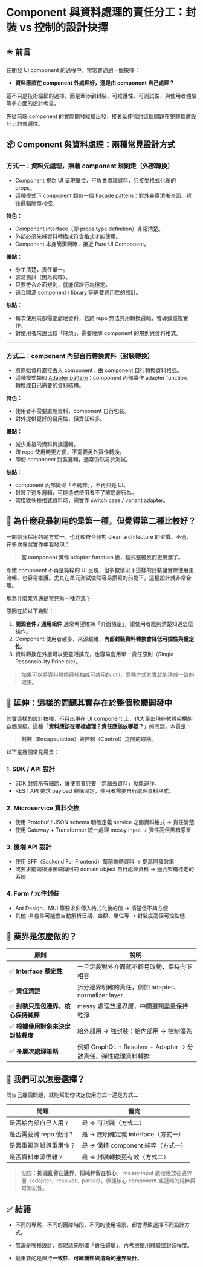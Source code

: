 # Component 與資料處理的責任分工：封裝 vs 控制的設計抉擇

## ✳️ 前言

在開發 UI component 的過程中，常常會遇到一個抉擇：

- **資料應該在 component 外處理好，還是由 component 自己處理？**

這不只是技術細節的選擇，而是牽涉到封裝、可維護性、可測試性、與使用者體驗等多方面的設計考量。

先從前端 component 的實際開發經驗出發，接著延伸探討這個問題在整體軟體設計上的普遍性。

## 📦 Component 與資料處理：兩種常見設計方式

### 方式一：資料先處理，照著 component 規則走（外部轉換）

- Component 視為 UI 呈現單位，不負責處理資料，只接受格式化後的 props。
- 這種模式下 component 類似一個 [Facade pattern](https://refactoring.guru/design-patterns/facade)：對外暴露清晰介面，背後邏輯簡單可控。

**特色：**

- Component interface（即 props type definition）非常清楚。
- 外部必須先將資料轉換成符合格式才能使用。
- Component 本身簡潔明瞭，接近 Pure UI Component。

**優點：**

- 分工清楚，責任單一。
- 容易測試（因為純粹）。
- 只要符合介面規則，就能保證行為穩定。
- 適合開源 component / library 等需要通用性的設計。

**缺點：**

- 每次使用前都需要處理資料，若跨 repo 無法共用轉換邏輯，會導致重複實作。
- 對使用者來說比較「麻煩」，需要理解 component 的規則與資料格式。

---

### 方式二：component 內部自行轉換資料（封裝轉換）

- 將原始資料直接丟入 component，由 component 自行轉換資料格式。
- 這種模式類似 [Adapter pattern](https://refactoring.guru/design-patterns/adapter)：component 內部實作 adapter function，轉換成自己需要的資料結構。

**特色：**

- 使用者不需要處理資料，component 自行包裝。
- 對外提供更好的易用性，但責任較多。

**優點：**

- 減少重複的資料轉換邏輯。
- 跨 repo 使用時更方便，不需要另外實作轉換。
- 即使 component 封裝邏輯，通常仍然易於測試。

**缺點：**

- component 內部變得「不純粹」，不再只是 UI。
- 封裝了過多邏輯，可能造成使用者不了解底層行為。
- 當接收多種格式資料時，需實作 switch case / variant adapter。

## 🧠 為什麼我最初用的是第一種，但覺得第二種比較好？

一開始我採用的是方式一，也比較符合我對 clean architecture 的習慣。不過，在多次專案實作中我發現：

> **當 component 實作 adapter function 後，程式整體反而更簡潔了。**

即使 component 不再是純粹的 UI 呈現，但多數情況下這樣的封裝讓實際使用更流暢、也容易維護。尤其在單元測試依然容易撰寫的前提下，這種設計就非常合理。

那為什麼業界還是常見第一種方式？

原因在於以下幾點：

1. **開源套件 / 通用組件** 通常希望維持「介面穩定」，讓使用者能夠清楚知道怎麼操作。
2. Component 使用者越多、來源越雜，**內部封裝資料轉換會降低可控性與穩定性**。
3. 資料轉換在外層可以更靈活擴充，也容易套用單一責任原則（Single Responsibility Principle）。

> 如果可以將資料轉換邏輯抽成可共用的 util，兩種方式其實就能達成一致的效果。

## 🧩 延伸：這樣的問題其實存在於整個軟體開發中

其實這樣的設計抉擇，不只出現在 UI component 上，也大量出現在軟體架構的各個層級。這種「**資料應該在哪裡處理？責任應該放哪裡？**」的問題，本質是：

> **封裝（Encapsulation）與控制（Control）之間的取捨。**

以下是幾個常見場景：

### 1. SDK / API 設計

- SDK 封裝所有細節，讓使用者只要「無腦丟資料」就能運作。
- REST API 要求 payload 結構固定，使用者需要自行處理資料格式。

### 2. Microservice 資料交換

- 使用 Protobuf / JSON schema 明確定義 service 之間資料格式 → 責任清楚
- 使用 Gateway + Transformer 統一處理 messy input → 彈性高但黑箱感重

### 3. 後端 API 設計

- 使用 BFF（Backend For Frontend）幫前端轉資料 → 提高開發效率
- 或要求前端根據後端傳回的 domain object 自行處理資料 → 適合架構穩定的系統

### 4. Form / 元件封裝

- Ant Design、MUI 等要求你傳入格式化後的值 → 清楚但不夠方便
- 其他 UI 套件可能會自動解析日期、金額、單位等 → 封裝度高但可控性低

## 🏢 業界是怎麼做的？

| 原則                                | 說明                                                           |
| ----------------------------------- | -------------------------------------------------------------- |
| ✅ **Interface 穩定性**             | 一旦定義對外介面就不輕易改動，保持向下相容                     |
| ✅ **責任清楚**                     | 拆分邊界明確的責任，例如 adapter、normalizer layer             |
| ✅ **封裝只是包邊界，核心保持純粹** | messy 處理放邊界層，中間邏輯盡量保持乾淨                       |
| ✅ **根據使用對象來決定封裝程度**   | 給外部用 → 強封裝；給內部用 → 控制優先                         |
| ✅ **多層次處理策略**               | 例如 GraphQL + Resolver + Adapter → 分散責任，彈性處理資料轉換 |

## 📌 我們可以怎麼選擇？

問自己幾個問題，就能幫助你決定使用方式一還是方式二：

| 問題                   | 偏向                                |
| ---------------------- | ----------------------------------- |
| 是否給內部自己人用？   | 是 → 可封裝（方式二）               |
| 是否需要跨 repo 使用？ | 是 → 應明確定義 interface（方式一） |
| 是否重視測試與重用性？ | 是 → 保持 component 純粹（方式一）  |
| 是否資料來源很雜？     | 是 → 封裝轉換更有效（方式二）       |

> 記住：**把混亂留在邊界，把純粹留在核心**。
> messy input 處理應放在邊界層（adapter、resolver、parser），保護核心 component 或邏輯的純粹與可測試性。

## ✅ 結語

- 不同的專案、不同的團隊階段、不同的使用場景，都會導致選擇不同設計方式。

- 無論是哪種設計，都建議先明確「責任歸屬」，再考慮使用體驗或封裝程度。

- 最重要的是保持**一致性、可維護性與清晰的邊界設計**。
